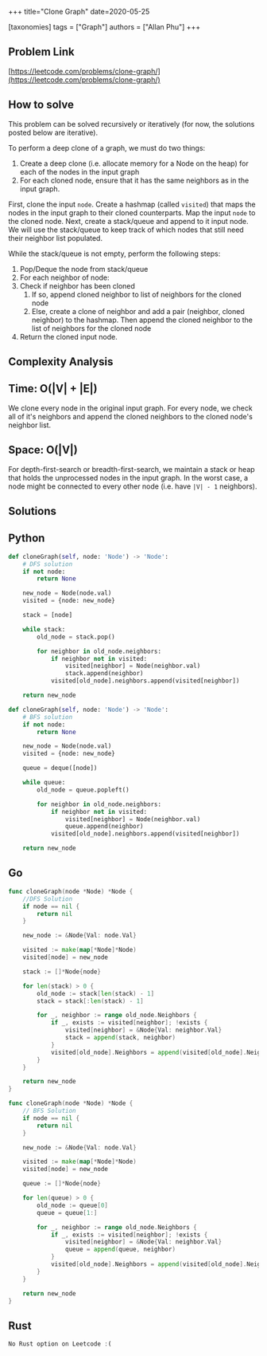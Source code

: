 +++
title="Clone Graph"
date=2020-05-25

[taxonomies]
tags = ["Graph"]
authors = ["Allan Phu"]
+++

## Problem Link

[https://leetcode.com/problems/clone-graph/](https://leetcode.com/problems/clone-graph/)

## How to solve

This problem can be solved recursively or iteratively (for now, the solutions posted below are iterative).

To perform a deep clone of a graph, we must do two things:

1. Create a deep clone (i.e. allocate memory for a Node on the heap) for each of the nodes in the input graph
2. For each cloned node, ensure that it has the same neighbors as in the input graph.

 First, clone the input `node`. Create a hashmap (called `visited`) that maps the nodes in the input graph to their cloned counterparts. Map the input `node` to the cloned node. Next, create a stack/queue and append to it input node. We will use the stack/queue to keep track of which nodes that still need their neighbor list populated.

 While the stack/queue is not empty, perform the following steps:

1. Pop/Deque the node from stack/queue
2. For each neighbor of node:
3. Check if neighbor has been cloned
    1. If so, append cloned neighbor to list of neighbors for the cloned node
    2. Else, create a clone of neighbor and add a pair (neighbor, cloned neighbor) to the hashmap. Then append the cloned neighbor to the list of neighbors for the cloned node
4. Return the cloned input node.

## Complexity Analysis

## Time: O(|V| + |E|)

We clone every node in the original input graph. For every node, we check all of it's neighbors and append the cloned neighbors to the cloned node's neighbor list.

## Space: O(|V|)

For depth-first-search or breadth-first-search, we maintain a stack or heap that holds the unprocessed nodes in the input graph. In the worst case, a node might be connected to every other node (i.e. have `|V| - 1` neighbors).

## Solutions

## Python

``` python
def cloneGraph(self, node: 'Node') -> 'Node':
    # DFS solution
    if not node:
        return None

    new_node = Node(node.val)
    visited = {node: new_node}

    stack = [node]

    while stack:
        old_node = stack.pop()

        for neighbor in old_node.neighbors:
            if neighbor not in visited:
                visited[neighbor] = Node(neighbor.val)
                stack.append(neighbor)
            visited[old_node].neighbors.append(visited[neighbor])

    return new_node
```

``` python
def cloneGraph(self, node: 'Node') -> 'Node':
    # BFS solution
    if not node:
        return None

    new_node = Node(node.val)
    visited = {node: new_node}

    queue = deque([node])

    while queue:
        old_node = queue.popleft()

        for neighbor in old_node.neighbors:
            if neighbor not in visited:
                visited[neighbor] = Node(neighbor.val)
                queue.append(neighbor)
            visited[old_node].neighbors.append(visited[neighbor])

    return new_node
```

## Go

``` go
func cloneGraph(node *Node) *Node {
    //DFS Solution
    if node == nil {
        return nil
    }

    new_node := &Node{Val: node.Val}

    visited := make(map[*Node]*Node)
    visited[node] = new_node

    stack := []*Node{node}

    for len(stack) > 0 {
        old_node := stack[len(stack) - 1]
        stack = stack[:len(stack) - 1]

        for _, neighbor := range old_node.Neighbors {
            if _, exists := visited[neighbor]; !exists {
                visited[neighbor] = &Node{Val: neighbor.Val}
                stack = append(stack, neighbor)
            }
            visited[old_node].Neighbors = append(visited[old_node].Neighbors, visited[neighbor])
        }
    }

    return new_node
}
```

``` go
func cloneGraph(node *Node) *Node {
    // BFS Solution
    if node == nil {
        return nil
    }

    new_node := &Node{Val: node.Val}

    visited := make(map[*Node]*Node)
    visited[node] = new_node

    queue := []*Node{node}

    for len(queue) > 0 {
        old_node := queue[0]
        queue = queue[1:]

        for _, neighbor := range old_node.Neighbors {
            if _, exists := visited[neighbor]; !exists {
                visited[neighbor] = &Node{Val: neighbor.Val}
                queue = append(queue, neighbor)
            }
            visited[old_node].Neighbors = append(visited[old_node].Neighbors,                                                              visited[neighbor])
        }
    }

    return new_node
}
```

## Rust

``` rust
No Rust option on Leetcode :(
```
